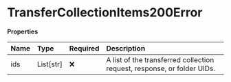 # TransferCollectionItems200Error

**Properties**

| Name | Type      | Required | Description                                                             |
| :--- | :-------- | :------- | :---------------------------------------------------------------------- |
| ids  | List[str] | ❌       | A list of the transferred collection request, response, or folder UIDs. |

<!-- This file was generated by liblab | https://liblab.com/ -->
